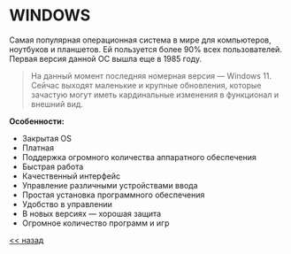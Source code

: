 # **WINDOWS**  

Самая популярная операционная система в мире для компьютеров, ноутбуков и планшетов. Ей пользуется более 90% всех пользователей. Первая версия данной ОС вышла еще в 1985 году.

>На данный момент последняя номерная версия — Windows 11. Сейчас выходят маленькие и крупные обновления, которые зачастую могут иметь кардинальные изменения в функционал и внешний вид.  

**Особенности:**  
- Закрытая OS
- Платная
- Поддержка огромного количества аппаратного обеспечения
- Быстрая работа
- Качественный интерфейс
- Управление различными устройствами ввода
- Простая установка программного обеспечения
- Удобство в управлении
- В новых версиях — хорошая защита
- Огромное количество программ и игр  

[<< назад](main.md)
